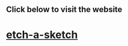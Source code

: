
<h2>Click below to visit the website</h2>
<a href ="https://ro-yeee.github.io/etch-a-sketch/"><h1>etch-a-sketch</h1></a>
